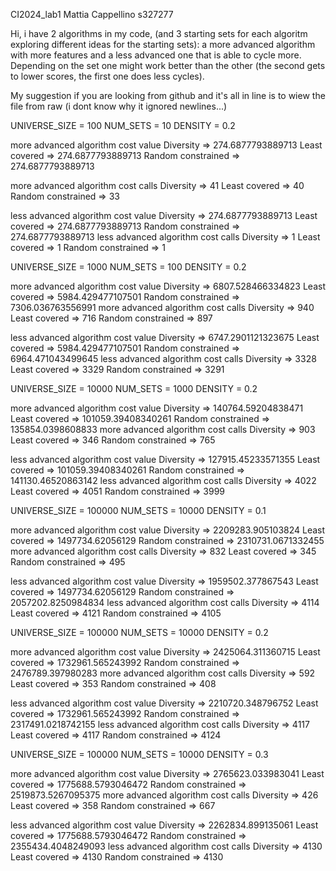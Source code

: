 CI2024_lab1 
Mattia Cappellino    s327277

Hi, i have 2 algorithms in my code, (and 3 starting sets for each algoritm exploring different ideas for the starting sets): a more advanced algorithm with more features and a less advanced one that is able to cycle more. Depending on the set one might work better than the other (the second gets to lower scores, the first one does less cycles).


My suggestion if you are looking from github and it's all in line is to wiew the file from raw (i dont know why it ignored newlines...)


UNIVERSE_SIZE = 100
NUM_SETS = 10
DENSITY = 0.2


more advanced algorithm cost value
    Diversity => 274.6877793889713
    Least covered => 274.6877793889713
    Random constrained => 274.6877793889713

more advanced algorithm cost calls
    Diversity => 41
    Least covered => 40
    Random constrained => 33


less advanced algorithm cost value
    Diversity => 274.6877793889713
    Least covered => 274.6877793889713
    Random constrained => 274.6877793889713
less advanced algorithm cost calls
    Diversity => 1
    Least covered => 1
    Random constrained => 1







UNIVERSE_SIZE = 1000
NUM_SETS = 100
DENSITY = 0.2


more advanced algorithm cost value
    Diversity => 6807.528466334823
    Least covered => 5984.429477107501
    Random constrained => 7306.036763556991
more advanced algorithm cost calls
    Diversity => 940
    Least covered => 716
    Random constrained => 897


less advanced algorithm cost value
    Diversity => 6747.2901121323675
    Least covered => 5984.429477107501
    Random constrained => 6964.471043499645
less advanced algorithm cost calls
    Diversity => 3328
    Least covered => 3329
    Random constrained => 3291






UNIVERSE_SIZE = 10000
NUM_SETS = 1000
DENSITY = 0.2


more advanced algorithm cost value
    Diversity => 140764.59204838471
    Least covered => 101059.39408340261
    Random constrained => 135854.0398608833
more advanced algorithm cost calls
    Diversity => 903
    Least covered => 346 
    Random constrained => 765


less advanced algorithm cost value
    Diversity => 127915.45233571355
    Least covered => 101059.39408340261
    Random constrained => 141130.46520863142
less advanced algorithm cost calls
    Diversity => 4022
    Least covered => 4051
    Random constrained => 3999






UNIVERSE_SIZE = 100000
NUM_SETS = 10000
DENSITY = 0.1


more advanced algorithm cost value
    Diversity => 2209283.905103824
    Least covered => 1497734.62056129
    Random constrained => 2310731.0671332455
more advanced algorithm cost calls
    Diversity => 832
    Least covered => 345
    Random constrained => 495


less advanced algorithm cost value
    Diversity => 1959502.377867543
    Least covered => 1497734.62056129
    Random constrained => 2057202.8250984834
less advanced algorithm cost calls
    Diversity => 4114
    Least covered => 4121
    Random constrained => 4105






UNIVERSE_SIZE = 100000
NUM_SETS = 10000
DENSITY = 0.2


more advanced algorithm cost value
    Diversity => 2425064.311360715
    Least covered => 1732961.565243992
    Random constrained => 2476789.397980283
more advanced algorithm cost calls
    Diversity => 592
    Least covered => 353
    Random constrained => 408


less advanced algorithm cost value
    Diversity => 2210720.348796752
    Least covered => 1732961.565243992
    Random constrained => 2317491.0218742155
less advanced algorithm cost calls
    Diversity => 4117
    Least covered => 4117
    Random constrained => 4124






UNIVERSE_SIZE = 100000
NUM_SETS = 10000
DENSITY = 0.3


more advanced algorithm cost value
    Diversity => 2765623.033983041
    Least covered => 1775688.5793046472
    Random constrained => 2519873.5267095375
more advanced algorithm cost calls
    Diversity => 426
    Least covered => 358
    Random constrained => 667


less advanced algorithm cost value
    Diversity => 2262834.899135061
    Least covered => 1775688.5793046472
    Random constrained => 2355434.4048249093
less advanced algorithm cost calls
    Diversity => 4130
    Least covered => 4130
    Random constrained => 4130

